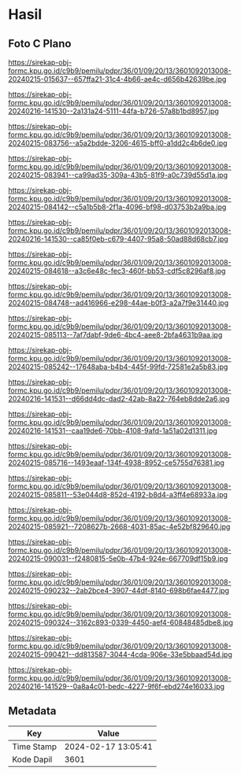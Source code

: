 # Hasil

## Foto C Plano

https://sirekap-obj-formc.kpu.go.id/c9b9/pemilu/pdpr/36/01/09/20/13/3601092013008-20240215-015637--657ffa21-31c4-4b66-ae4c-d656b42639be.jpg

https://sirekap-obj-formc.kpu.go.id/c9b9/pemilu/pdpr/36/01/09/20/13/3601092013008-20240216-141530--2a131a24-5111-44fa-b726-57a8b1bd8957.jpg

https://sirekap-obj-formc.kpu.go.id/c9b9/pemilu/pdpr/36/01/09/20/13/3601092013008-20240215-083756--a5a2bdde-3206-4615-bff0-a1dd2c4b6de0.jpg

https://sirekap-obj-formc.kpu.go.id/c9b9/pemilu/pdpr/36/01/09/20/13/3601092013008-20240215-083941--ca99ad35-309a-43b5-81f9-a0c739d55d1a.jpg

https://sirekap-obj-formc.kpu.go.id/c9b9/pemilu/pdpr/36/01/09/20/13/3601092013008-20240215-084142--c5a1b5b8-2f1a-4096-bf98-d03753b2a9ba.jpg

https://sirekap-obj-formc.kpu.go.id/c9b9/pemilu/pdpr/36/01/09/20/13/3601092013008-20240216-141530--ca85f0eb-c679-4407-95a8-50ad88d68cb7.jpg

https://sirekap-obj-formc.kpu.go.id/c9b9/pemilu/pdpr/36/01/09/20/13/3601092013008-20240215-084618--a3c6e48c-fec3-460f-bb53-cdf5c8296af8.jpg

https://sirekap-obj-formc.kpu.go.id/c9b9/pemilu/pdpr/36/01/09/20/13/3601092013008-20240215-084748--ad416966-e298-44ae-b0f3-a2a7f9e31440.jpg

https://sirekap-obj-formc.kpu.go.id/c9b9/pemilu/pdpr/36/01/09/20/13/3601092013008-20240215-085113--7af7dabf-9de6-4bc4-aee8-2bfa4631b9aa.jpg

https://sirekap-obj-formc.kpu.go.id/c9b9/pemilu/pdpr/36/01/09/20/13/3601092013008-20240215-085242--17648aba-b4b4-445f-99fd-72581e2a5b83.jpg

https://sirekap-obj-formc.kpu.go.id/c9b9/pemilu/pdpr/36/01/09/20/13/3601092013008-20240216-141531--d66dd4dc-dad2-42ab-8a22-764eb8dde2a6.jpg

https://sirekap-obj-formc.kpu.go.id/c9b9/pemilu/pdpr/36/01/09/20/13/3601092013008-20240216-141531--caa19de6-70bb-4108-9afd-1a51a02d1311.jpg

https://sirekap-obj-formc.kpu.go.id/c9b9/pemilu/pdpr/36/01/09/20/13/3601092013008-20240215-085716--1493eaaf-134f-4938-8952-ce5755d76381.jpg

https://sirekap-obj-formc.kpu.go.id/c9b9/pemilu/pdpr/36/01/09/20/13/3601092013008-20240215-085811--53e044d8-852d-4192-b8d4-a3ff4e68933a.jpg

https://sirekap-obj-formc.kpu.go.id/c9b9/pemilu/pdpr/36/01/09/20/13/3601092013008-20240215-085921--7208627b-2668-4031-85ac-4e52bf829640.jpg

https://sirekap-obj-formc.kpu.go.id/c9b9/pemilu/pdpr/36/01/09/20/13/3601092013008-20240215-090031--f2480815-5e0b-47b4-924e-667709df15b9.jpg

https://sirekap-obj-formc.kpu.go.id/c9b9/pemilu/pdpr/36/01/09/20/13/3601092013008-20240215-090232--2ab2bce4-3907-44df-8140-698b6fae4477.jpg

https://sirekap-obj-formc.kpu.go.id/c9b9/pemilu/pdpr/36/01/09/20/13/3601092013008-20240215-090324--3162c893-0339-4450-aef4-60848485dbe8.jpg

https://sirekap-obj-formc.kpu.go.id/c9b9/pemilu/pdpr/36/01/09/20/13/3601092013008-20240215-090421--dd813587-3044-4cda-906e-33e5bbaad54d.jpg

https://sirekap-obj-formc.kpu.go.id/c9b9/pemilu/pdpr/36/01/09/20/13/3601092013008-20240216-141529--0a8a4c01-bedc-4227-9f6f-ebd274e16033.jpg


## Metadata

| Key        | Value               |
| ---------- | ------------------- |
| Time Stamp | 2024-02-17 13:05:41 |
| Kode Dapil | 3601                |



